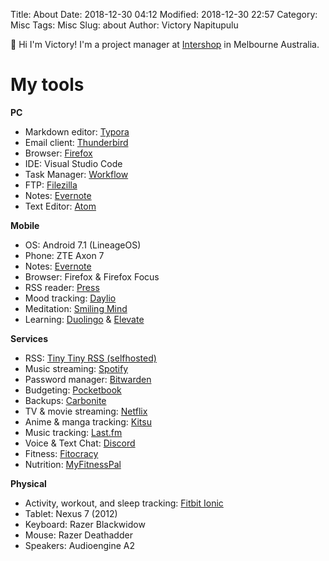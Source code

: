 Title: About
Date: 2018-12-30 04:12
Modified: 2018-12-30 22:57
Category: Misc
Tags: Misc
Slug: about
Author: Victory Napitupulu

👋 Hi I'm Victory! I'm a project manager at [Intershop](//intershop.com) in Melbourne Australia.

# My tools #
**PC**

* Markdown editor: [Typora](//typora.io)
* Email client: [Thunderbird](//thunderbird.net)
* Browser: [Firefox](//firefox.com)
* IDE: Visual Studio Code
* Task Manager: [Workflow](//workflowy.com)
* FTP: [Filezilla](//filezilla-project.org)
* Notes: [Evernote](//evernote.com)
* Text Editor: [Atom](//atom.io)

**Mobile**

* OS: Android 7.1 (LineageOS)
* Phone: ZTE Axon 7
* Notes: [Evernote](//evernote.com)
* Browser: Firefox & Firefox Focus
* RSS reader: [Press](//play.google.com/store/apps/details?id=com.twentyfivesquares.press)
* Mood tracking: [Daylio](//daylio.webflow.io)
* Meditation: [Smiling Mind](//smilingmind.com.au)
* Learning: [Duolingo](//duolingo.com) & [Elevate](//elevateapp.com)

**Services**

* RSS: [Tiny Tiny RSS (selfhosted)](//tt-rss.org/)
* Music streaming: [Spotify](//spotify.com)
* Password manager: [Bitwarden](//bitwarden.com)
* Budgeting: [Pocketbook](//getpocketbook.com)
* Backups: [Carbonite](//carbonite.com)
* TV & movie streaming: [Netflix](//netflix.com)
* Anime & manga tracking: [Kitsu](//kitsu.io)
* Music tracking: [Last.fm](//last.fm)
* Voice & Text Chat: [Discord](//discordapp.com)
* Fitness: [Fitocracy](//fitocracy.com)
* Nutrition: [MyFitnessPal](//myfitnesspal.com)

 **Physical**

* Activity, workout, and sleep tracking: [Fitbit Ionic](//fitbit.com/au/ionic)
* Tablet: Nexus 7 (2012)
* Keyboard: Razer Blackwidow
* Mouse: Razer Deathadder
* Speakers: Audioengine A2
